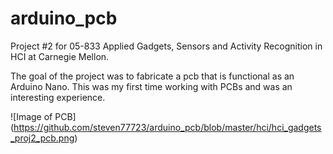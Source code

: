 # arduino_pcb

Project #2 for 05-833 Applied Gadgets, Sensors and Activity Recognition in HCI at Carnegie Mellon.

The goal of the project was to fabricate a pcb that is functional as an Arduino Nano. This was my first time working with PCBs and was an interesting experience.

 ![Image of PCB]
 (https://github.com/steven77723/arduino_pcb/blob/master/hci/hci_gadgets_proj2_pcb.png)

